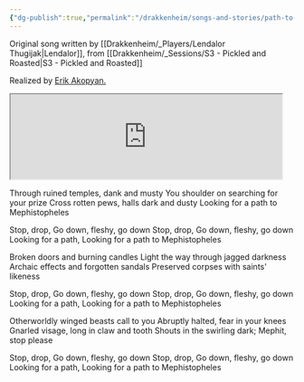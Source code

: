 ```yaml
---
{"dg-publish":true,"permalink":"/drakkenheim/songs-and-stories/path-to-mephistopheles/"}
---
```


Original song written by [[Drakkenheim/_Players/Lendalor Thugijak\|Lendalor]], from [[Drakkenheim/_Sessions/S3 - Pickled and Roasted\|S3 - Pickled and Roasted]]

Realized by [Erik Akopyan.](https://www.fiverr.com/erikakopyan?source=order_page_user_message_link)

<iframe style="background: #2F383E;" src="https://drive.google.com/file/d/1xySbXbLCtWHvt-60c_8tZWqPDqKHXqYm/preview" width=480></iframe>

Through ruined temples, dank and musty
You shoulder on searching for your prize
Cross rotten pews, halls dark and dusty
Looking for a path to Mephistopheles

Stop, drop,
Go down, fleshy, go down
Stop, drop,
Go down, fleshy, go down
Looking for a path,
Looking for a path to Mephistopheles

Broken doors and burning candles
Light the way through jagged darkness
Archaic effects and forgotten sandals
Preserved corpses with saints' likeness

Stop, drop,
Go down, fleshy, go down
Stop, drop,
Go down, fleshy, go down
Looking for a path,
Looking for a path to Mephistopheles

Otherworldly winged beasts call to you
Abruptly halted, fear in your knees
Gnarled visage, long in claw and tooth
Shouts in the swirling dark; Mephit, stop please

Stop, drop,
Go down, fleshy, go down
Stop, drop,
Go down, fleshy, go down
Looking for a path,
Looking for a path to Mephistopheles
